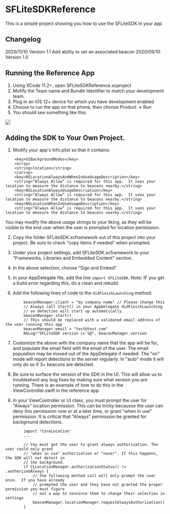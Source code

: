 # SFLiteSDKReference

This is a simple project showing you how to use the SFLiteSDK in your app

## Changelog

2020/11/10 Version 1.1 Add ability to set an associated beacon
2020/09/10 Version 1.0

## Running the Reference App

1. Using XCode 11.2+, open SFLiteSDKReference.xcproject
2. Mofify the Team name and Bundle Identifier to match your development team.
3. Plug in an iOS 12+ device for which you have development enabled
4. Choose to run the app on that phone, then choose Product -> Run
5. You should see something like this:

<img src='https://i.imgur.com/jO1TiCe.png'/>


## Adding the SDK to Your Own Project.

1. Modify your app's Info.plist so that it contains:

```
    <key>UIBackgroundModes</key>
    <array>
	<string>location</string>
    </array>
    <key>NSLocationAlwaysAndWhenInUseUsageDescription</key>
    <string>“Always Allow” is required for this app.  It uses your location to measure the distance to beacons nearby.</string>
    <key>NSLocationAlwaysUsageDescription</key>
    <string>“Always Allow” is required for this app.  It uses your location to measure the distance to beacons nearby.</string>
    <key>NSLocationWhenInUseUsageDescription</key>
    <string>“Always Allow” is required for this app.  It uses your location to measure the distance to beacons nearby.</string>
```

You may modify the above usage strings to your liking, as they will be visible to the end user when the user is prompted for location permission.

2. Copy the folder SFLiteSDK.xcframework out of this project into your project.  Be sure to check "copy items if needed" when prompted.

3. Under your project settings, add SFLiteSDK.scframework to your "Frameworks, Libraries and Embedded Content" section.

4. In the above selection, choose "Sign and Embed"

5. In your AppDelegate file, add the line `import SFLiteSDK`.  Note:  IF you get a build error regarding this, do a clean and rebuild.

6. Add the following lines of code to the `didFinishLaunching` method:

```
        beaconManager.client = "my company name" // Please change this
        // Always call start() in your AppDelegate didFinishLaunching
        // so detection will start up automatically.
        beaconManager.start()
        // This should be replaced with a validated email address of the user running this app
        beaconManager.email = "test@test.com"
        NSLog("SFLiteSDK version is %@", beaconManager.version
```

7. Customize the above with the company name that the app will be for, and populate the email field with the email of the user.  The email population may be moved out of the AppDelegate if needed.  The "on" mode will report detections to the server regularly.  In "auto" mode it will only do so if 3+ beacons are detected.

8. Be sure to surface the version of the SDK in the UI.  This will allow us to troubleshoot any bug fixes by making sure what version you are running.  There is an example of how to do this in the ViewController.swift in the reference app.

9. In your ViewController or UI class, you must prompt the user for "Always" location permission.  This can be tricky becausse the user can deny this permission now or at a later time, or grant "when in use" permission.  It is critical that "Always" permission be granted for background detections.

```
        import "CoreLocation"
        ...

        // You must get the user to grant always authorization. The user could only grant
        // "when in use" authorization or "never". If this happens, the SDK will not detect in
        // the background.
        if CLLocationManager.authorizationStatus() != .authorizedAlways {
            // the following method call will only prompt the user once.  If you have already
            // prompted the user and they have not granted the proper permission you must figure
            // out a way to convince them to change their selection in settings
            beaconManager.locationManager.requestAlwaysAuthorization()
        }

```


 
